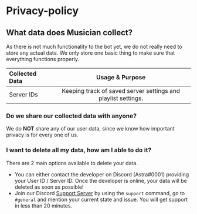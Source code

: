 # Privacy-policy
## What data does Musician collect?
As there is not much functionality to the bot yet, we do not really need to store any actual data.
We only store one basic thing to make sure that everything functions properly.

| Collected Data | Usage & Purpose |
| :------------- | :----------: |
| Server IDs | Keeping track of saved server settings and playlist settings. |

### Do we share our collected data with anyone?

We do **NOT** share any of our user data, since we know how important privacy is for every one of us.

### I want to delete all my data, how am I able to do it?

There are 2 main options available to delete your data.
- You can either contact the developer on Discord (Astra#0001) providing your User ID / Server ID. Once the developer is online, your data will be deleted as soon as possible!
- Join our Discord [Support Server](https://discord.gg/ee54FNDW84) by using the `support` command, go to `#general` and mention your current state and issue. You will get support in less than 20 minutes.
